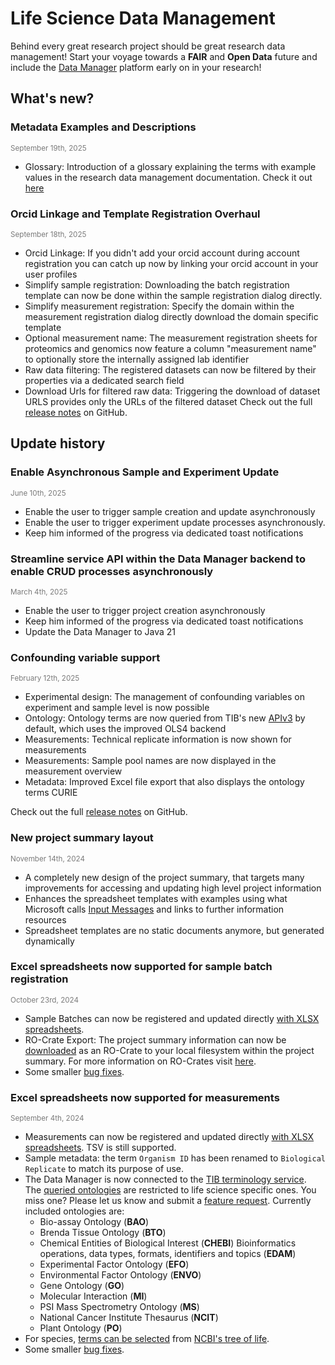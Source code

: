 # Life Science Data Management

Behind every great research project should be great research data management!
Start your voyage towards a __FAIR__ and __Open Data__ future and include
the [Data Manager](https://rdm.qbic.uni-tuebingen.de/login) platform early on in your research!

## What's new?

### Metadata Examples and Descriptions

<div style="font-size: smaller; color: rgba(122,122,122,1)">September 19th, 2025 </div>

- Glossary: Introduction of a glossary explaining the terms with example values in the research data
  management documentation. Check it out [here](metadata/concepts.md)

### Orcid Linkage and Template Registration Overhaul

<div style="font-size: smaller; color: rgba(122,122,122,1)">September 18th, 2025 </div>

- Orcid Linkage: If you didn't add your orcid account during account registration you can
  catch up now by linking your orcid account in your user profiles
- Simplify sample registration: Downloading the batch registration template can now be done within
  the sample registration dialog
  directly.
- Simplify measurement registration: Specify the domain within the measurement registration dialog
  directly download the domain
  specific template
- Optional measurement name: The measurement registration sheets for proteomics and genomics now
  feature a column "measurement
  name" to optionally store the internally assigned lab identifier
- Raw data filtering: The registered datasets can now be filtered by their properties via a
  dedicated search field
- Download Urls for filtered raw data: Triggering the download of dataset URLS provides only the
  URLs of the filtered dataset
Check out the full [release notes](https://github.com/qbicsoftware/data-manager-app/releases/tag/1.11.0) on GitHub.

## Update history

### Enable Asynchronous Sample and Experiment Update

<div style="font-size: smaller; color: rgba(122,122,122,1)">June 10th, 2025 </div>

- Enable the user to trigger sample creation and update asynchronously
- Enable the user to trigger experiment update processes asynchronously.
- Keep him informed of the progress via dedicated toast notifications

### Streamline service API within the Data Manager backend to enable CRUD processes asynchronously

<div style="font-size: smaller; color: rgba(122,122,122,1)">March 4th, 2025 </div>

- Enable the user to trigger project creation asynchronously
- Keep him informed of the progress via dedicated toast notifications
- Update the Data Manager to Java 21

### Confounding variable support

<div style="font-size: smaller; color: rgba(122,122,122,1)">February 12th, 2025 </div>

- Experimental design: The management of confounding variables on experiment and sample level is now
  possible
- Ontology: Ontology terms are now queried from TIB's new [APIv3](https://terminology.tib.eu/ts/api)
  by default, which uses the improved OLS4 backend
- Measurements: Technical replicate information is now shown for measurements
- Measurements: Sample pool names are now displayed in the measurement overview
- Metadata: Improved Excel file export that also displays the ontology terms CURIE

Check out the
full [release notes](https://github.com/qbicsoftware/data-manager-app/releases/tag/1.8.0) on GitHub.

### New project summary layout

<div style="font-size: smaller; color: rgba(122,122,122,1)">November 14th, 2024 </div>

- A completely new design of the project summary, that targets many improvements for accessing and
  updating high level project information
- Enhances the spreadsheet templates with examples using what Microsoft
  calls [Input Messages](https://support.microsoft.com/en-us/office/more-on-data-validation-f38dee73-9900-4ca6-9301-8a5f6e1f0c4c)
  and links to further information resources
- Spreadsheet templates are no static documents anymore, but generated dynamically

### Excel spreadsheets now supported for sample batch registration

<div style="font-size: smaller; color: rgba(122,122,122,1)">October 23rd, 2024 </div>

- Sample Batches can now be registered and updated
  directly [with XLSX spreadsheets](batch/sample-batch.md).
- RO-Crate Export: The project summary information can now
  be [downloaded](project/project_edit.md#download-project-metadata) as an
  RO-Crate to your local filesystem within the project summary.
  For more information on RO-Crates visit [here](https://www.researchobject.org/ro-crate/).
- Some smaller [bug fixes](https://github.com/qbicsoftware/data-manager-app/releases/tag/1.5.0).

### Excel spreadsheets now supported for measurements

<div style="font-size: smaller; color: rgba(122,122,122,1)">September 4th, 2024 </div>

- Measurements can now be registered and updated
  directly [with XLSX spreadsheets](measurement/measurement_introduction.md). TSV is still
  supported.
- Sample metadata: the term `Organism ID` has been renamed to `Biological Replicate` to match its
  purpose of use.
- The Data Manager is now connected to the [TIB terminology service](https://terminology.tib.eu).  
  The [queried ontologies](ontology_search/ontology_search_introduction.md) are restricted to life
  science specific ones. You miss one? Please let us
  know and submit
  a [feature request](https://github.com/qbicsoftware/data-manager-app/issues/new/choose). Currently
  included ontologies are:
    - Bio-assay Ontology (__BAO__)
    - Brenda Tissue Ontology (__BTO__)
    - Chemical Entities of Biological Interest (__CHEBI__)
      Bioinformatics operations, data types, formats, identifiers and topics (__EDAM__)
    - Experimental Factor Ontology (__EFO__)
    - Environmental Factor Ontology (__ENVO__)
    - Gene Ontology (__GO__)
    - Molecular Interaction (__MI__)
    - PSI Mass Spectrometry Ontology (__MS__)
    - National Cancer Institute Thesaurus (__NCIT__)
    - Plant Ontology (__PO__)
- For
  species, [terms can be selected](ontology_search/ontology_search_introduction.md)
  from [NCBI's tree of life](https://doi.org/10.1371/journal.pgen.1005912).
- Some smaller [bug fixes](https://github.com/qbicsoftware/data-manager-app/releases/tag/1.4.0).
